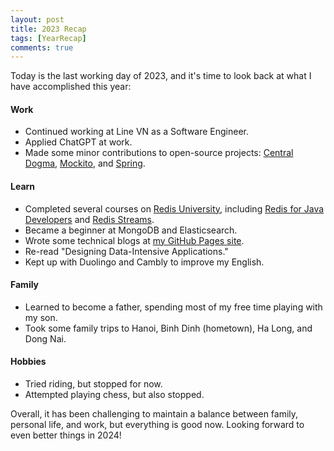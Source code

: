 ```yaml
---
layout: post
title: 2023 Recap
tags: [YearRecap]
comments: true
---
```

Today is the last working day of 2023, and it's time to look back at what I have accomplished this year:

#### Work
- Continued working at Line VN as a Software Engineer.
- Applied ChatGPT at work.
- Made some minor contributions to open-source projects: [Central Dogma](https://github.com/line/centraldogma), [Mockito](https://github.com/mockito/mockito), and [Spring](https://github.com/spring-projects).

#### Learn
- Completed several courses on [Redis University](https://university.redis.com/), including [Redis for Java Developers](https://university.redis.com/courses/ru102j) and [Redis Streams](https://university.redis.com/courses/ru202).
- Became a beginner at MongoDB and Elasticsearch.
- Wrote some technical blogs at [my GitHub Pages site](https://thachlp.github.io/).
- Re-read "Designing Data-Intensive Applications."
- Kept up with Duolingo and Cambly to improve my English.

#### Family
- Learned to become a father, spending most of my free time playing with my son.
- Took some family trips to Hanoi, Binh Dinh (hometown), Ha Long, and Dong Nai.

#### Hobbies
- Tried riding, but stopped for now.
- Attempted playing chess, but also stopped.

Overall, it has been challenging to maintain a balance between family, personal life, and work, but everything is good now. Looking forward to even better things in 2024!
